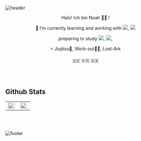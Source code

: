 ![header](https://capsule-render.vercel.app/api?type=slice&color=30A9DE&height=170&section=header)

<p align="center">
Halo! Ich bin Noah 👋🏻 !
</p>

<p align="center">
🌱 I’m currently learning and working with <img src="https://img.shields.io/badge/Flutter-02569B?style=flat-square&logo=Flutter&logoColor=white"/></a>, <img src="https://img.shields.io/badge/Ruby on Rails-FF0000?style=flat-square&logo=RubyonRails&logoColor=white"/></a>
</p>

<p align="center">
preparing to study <img src="https://img.shields.io/badge/Go-02569B?style=flat-square&logo=Go&logoColor=white"/></a>,  <img src="https://img.shields.io/badge/Swift-FF7841?style=flat-square&logo=Swift&logoColor=white"/></a>,
</p>

<p align="center">
⚡ Jiujitsu🥋, Work-out💪🏻, Lost-Ark 
</p>

<p align="center">
🇩🇪 🇰🇷 🇬🇧
</p>

<br>

<br>


## Github Stats  
<table><tr><td valign="top" width="50%">

<img src="https://github-readme-stats.vercel.app/api?username=mrnoah9706&show_icons=true&count_private=true&hide_border=true" align="left" style="width: 100%" />

</td><td valign="top" width="50%">

<img src="https://github-readme-stats.vercel.app/api/top-langs/?username=mrnoah9706&hide_border=true&layout=compact" align="left" style="width: 100%" />

</td></tr></table>  
<br>

<br>

![footer](https://capsule-render.vercel.app/api?type=slice&color=EFDC05&height=100&section=footer)

